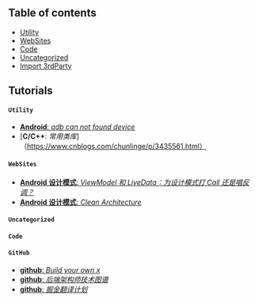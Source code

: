 ## Table of contents

* [Utility](#utility)
* [WebSites](#websites)
* [Code](#code)
* [Uncategorized](#uncategorized)
* [Import 3rdParty](#github)

## Tutorials

#### `Utility`
* [**Android**: _adb can not found device_](https://www.linuxquestions.org/questions/ubuntu-63/ubuntu-connect-to-android-with-adb-cannot-see-it-please-help-942129/
)
* [**C/C++**: _常用类库_]（https://www.cnblogs.com/chunlinge/p/3435561.html）

#### `WebSites`
* [**Android 设计模式**: _ViewModel 和 LiveData：为设计模式打 Call 还是唱反调？_](https://juejin.im/post/5a040585f265da43346f5d57)
* [**Android 设计模式**: _Clean Architecture_](https://8thlight.com/blog/uncle-bob/2012/08/13/the-clean-architecture.html)



#### `Uncategorized`


#### `Code`


#### `GitHub`
* [**github**: _Build your own x_](https://github.com/danistefanovic/build-your-own-x)
* [**github**: _后端架构师技术图谱_](https://github.com/xingshaocheng/architect-awesome)
* [**github**: _掘金翻译计划_](https://github.com/xitu/gold-miner)
